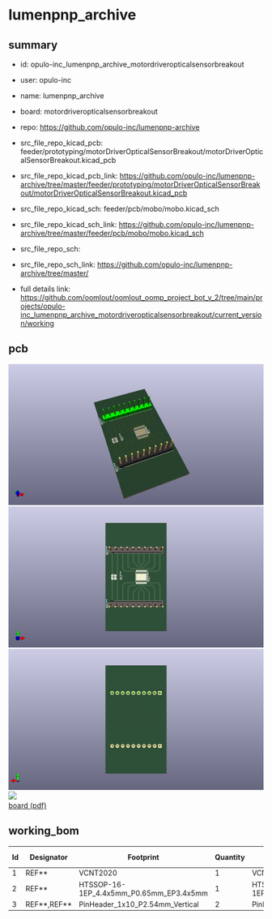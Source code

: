 # lumenpnp_archive
 
## summary 
* id: opulo-inc_lumenpnp_archive_motordriveropticalsensorbreakout
* user: opulo-inc
* name: lumenpnp_archive
* board: motordriveropticalsensorbreakout
* repo: https://github.com/opulo-inc/lumenpnp-archive
* src_file_repo_kicad_pcb: feeder/prototyping/motorDriverOpticalSensorBreakout/motorDriverOpticalSensorBreakout.kicad_pcb
* src_file_repo_kicad_pcb_link: https://github.com/opulo-inc/lumenpnp-archive/tree/master/feeder/prototyping/motorDriverOpticalSensorBreakout/motorDriverOpticalSensorBreakout.kicad_pcb
* src_file_repo_kicad_sch: feeder/pcb/mobo/mobo.kicad_sch
* src_file_repo_kicad_sch_link: https://github.com/opulo-inc/lumenpnp-archive/tree/master/feeder/pcb/mobo/mobo.kicad_sch

* src_file_repo_sch: 
* src_file_repo_sch_link: https://github.com/opulo-inc/lumenpnp-archive/tree/master/
* full details link: https://github.com/oomlout/oomlout_oomp_project_bot_v_2/tree/main/projects/opulo-inc_lumenpnp_archive_motordriveropticalsensorbreakout/current_version/working  



## pcb  
![](working_3d_600.png) 
![](working_3d_front_600.png)  
![](working_3d_back_600.png)  
![](working_600.png)  
[board (pdf)](working.pdf)  

## working_bom
| Id | Designator | Footprint | Quantity | Designation | Supplier and ref |  | None | 
| --- | --- | --- | --- | --- | --- | --- | --- | 
| 1 | REF** | VCNT2020 | 1 | VCNT2020 |  |  | [''] | 
| 2 | REF** | HTSSOP-16-1EP_4.4x5mm_P0.65mm_EP3.4x5mm | 1 | HTSSOP-16-1EP_4.4x5mm_P0.65mm_EP3.4x5mm |  |  | [''] | 
| 3 | REF**,REF** | PinHeader_1x10_P2.54mm_Vertical | 2 | PinHeader_1x10_P2.54mm_Vertical |  |  | [''] | 




